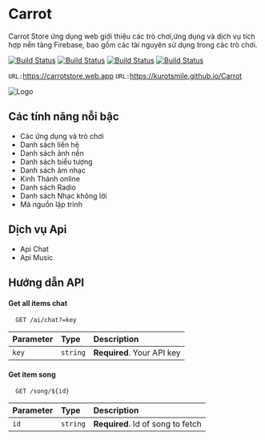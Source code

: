 # Carrot
Carrot Store ứng dụng web giới thiệu các trò chơi,ứng dụng và dịch vụ tích hợp nền tảng Firebase, bao gồm các tài nguyên sử dụng trong các trò chơi. 

[![Build Status](https://github.com/ajaxorg/ace/workflows/CI/badge.svg)](https://github.com/kurotsmile/Carrot/actions) 
[![Build Status](https://img.shields.io/badge/Facebook-%231877F2.svg)](https://www.facebook.com/kurotsmile) 
[![Build Status](https://img.shields.io/badge/Twitter-%231DA1F2.svg)](https://twitter.com/carrotstore1) 
[![Build Status](https://img.shields.io/badge/linkedin-%230077B5.svg)](https://www.linkedin.com/in/tranthienthanh/) 

`URL:`https://carrotstore.web.app
`URL:`https://kurotsmile.github.io/Carrot

![Logo](https://kurotsmile.github.io/Carrot/images/logo.png)

## Các tính năng nỗi bậc
- Các ứng dụng và trò chơi
- Danh sách liên hệ
- Danh sách ảnh nền
- Danh sách biểu tượng
- Danh sách âm nhạc
- Kinh Thánh online
- Danh sách Radio
- Danh sách Nhạc không lời
- Mã nguồn lập trình

## Dịch vụ Api
- Api Chat
- Api Music

## Hướng dẫn API

#### Get all items chat

```http
  GET /ai/chat?=key
```

| Parameter | Type     | Description                |
| :-------- | :------- | :------------------------- |
| `key` | `string` | **Required**. Your API key |

#### Get item song

```http
  GET /song/${id}
```

| Parameter | Type     | Description                       |
| :-------- | :------- | :-------------------------------- |
| `id`      | `string` | **Required**. Id of song to fetch |